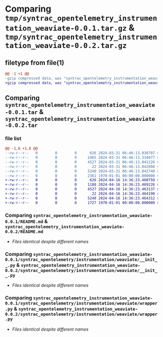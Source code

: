 # Comparing `tmp/syntrac_opentelemetry_instrumentation_weaviate-0.0.1.tar.gz` & `tmp/syntrac_opentelemetry_instrumentation_weaviate-0.0.2.tar.gz`

## filetype from file(1)

```diff
@@ -1 +1 @@
-gzip compressed data, was "syntrac_opentelemetry_instrumentation_weaviate-0.0.1.tar", max compression
+gzip compressed data, was "syntrac_opentelemetry_instrumentation_weaviate-0.0.2.tar", max compression
```

## Comparing `syntrac_opentelemetry_instrumentation_weaviate-0.0.1.tar` & `syntrac_opentelemetry_instrumentation_weaviate-0.0.2.tar`

### file list

```diff
@@ -1,6 +1,6 @@
--rw-r--r--   0        0        0      626 2024-03-31 06:46:13.038707 syntrac_opentelemetry_instrumentation_weaviate-0.0.1/README.md
--rw-r--r--   0        0        0     2465 2024-03-31 06:46:13.334077 syntrac_opentelemetry_instrumentation_weaviate-0.0.1/pyproject.toml
--rw-r--r--   0        0        0     4527 2024-03-31 06:46:13.041226 syntrac_opentelemetry_instrumentation_weaviate-0.0.1/syntrac_opentelemetry/instrumentation/weaviate/__init__.py
--rw-r--r--   0        0        0       22 2024-03-31 06:46:13.042608 syntrac_opentelemetry_instrumentation_weaviate-0.0.1/syntrac_opentelemetry/instrumentation/weaviate/version.py
--rw-r--r--   0        0        0     5240 2024-03-31 06:46:13.042748 syntrac_opentelemetry_instrumentation_weaviate-0.0.1/syntrac_opentelemetry/instrumentation/weaviate/wrapper.py
--rw-r--r--   0        0        0     2361 1970-01-01 00:00:00.000000 syntrac_opentelemetry_instrumentation_weaviate-0.0.1/PKG-INFO
+-rw-r--r--   0        0        0      626 2024-04-16 14:36:23.460750 syntrac_opentelemetry_instrumentation_weaviate-0.0.2/README.md
+-rw-r--r--   0        0        0     1188 2024-04-16 14:36:23.469226 syntrac_opentelemetry_instrumentation_weaviate-0.0.2/pyproject.toml
+-rw-r--r--   0        0        0     4527 2024-04-16 14:36:23.463137 syntrac_opentelemetry_instrumentation_weaviate-0.0.2/syntrac_opentelemetry/instrumentation/weaviate/__init__.py
+-rw-r--r--   0        0        0       22 2024-04-16 14:36:23.464190 syntrac_opentelemetry_instrumentation_weaviate-0.0.2/syntrac_opentelemetry/instrumentation/weaviate/version.py
+-rw-r--r--   0        0        0     5240 2024-04-16 14:36:23.464312 syntrac_opentelemetry_instrumentation_weaviate-0.0.2/syntrac_opentelemetry/instrumentation/weaviate/wrapper.py
+-rw-r--r--   0        0        0     1727 1970-01-01 00:00:00.000000 syntrac_opentelemetry_instrumentation_weaviate-0.0.2/PKG-INFO
```

### Comparing `syntrac_opentelemetry_instrumentation_weaviate-0.0.1/README.md` & `syntrac_opentelemetry_instrumentation_weaviate-0.0.2/README.md`

 * *Files identical despite different names*

### Comparing `syntrac_opentelemetry_instrumentation_weaviate-0.0.1/syntrac_opentelemetry/instrumentation/weaviate/__init__.py` & `syntrac_opentelemetry_instrumentation_weaviate-0.0.2/syntrac_opentelemetry/instrumentation/weaviate/__init__.py`

 * *Files identical despite different names*

### Comparing `syntrac_opentelemetry_instrumentation_weaviate-0.0.1/syntrac_opentelemetry/instrumentation/weaviate/wrapper.py` & `syntrac_opentelemetry_instrumentation_weaviate-0.0.2/syntrac_opentelemetry/instrumentation/weaviate/wrapper.py`

 * *Files identical despite different names*

